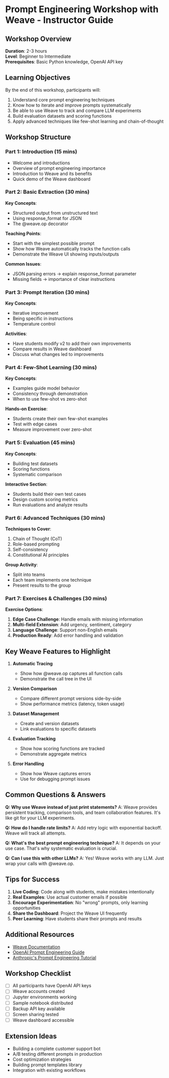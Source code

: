 # Prompt Engineering Workshop with Weave - Instructor Guide

## Workshop Overview
**Duration**: 2-3 hours  
**Level**: Beginner to Intermediate  
**Prerequisites**: Basic Python knowledge, OpenAI API key

## Learning Objectives
By the end of this workshop, participants will:
1. Understand core prompt engineering techniques
2. Know how to iterate and improve prompts systematically
3. Be able to use Weave to track and compare LLM experiments
4. Build evaluation datasets and scoring functions
5. Apply advanced techniques like few-shot learning and chain-of-thought

## Workshop Structure

### Part 1: Introduction (15 mins)
- Welcome and introductions
- Overview of prompt engineering importance
- Introduction to Weave and its benefits
- Quick demo of the Weave dashboard

### Part 2: Basic Extraction (30 mins)
**Key Concepts**:
- Structured output from unstructured text
- Using response_format for JSON
- The @weave.op decorator

**Teaching Points**:
- Start with the simplest possible prompt
- Show how Weave automatically tracks the function calls
- Demonstrate the Weave UI showing inputs/outputs

**Common Issues**:
- JSON parsing errors → explain response_format parameter
- Missing fields → importance of clear instructions

### Part 3: Prompt Iteration (30 mins)
**Key Concepts**:
- Iterative improvement
- Being specific in instructions
- Temperature control

**Activities**:
- Have students modify v2 to add their own improvements
- Compare results in Weave dashboard
- Discuss what changes led to improvements

### Part 4: Few-Shot Learning (30 mins)
**Key Concepts**:
- Examples guide model behavior
- Consistency through demonstration
- When to use few-shot vs zero-shot

**Hands-on Exercise**:
- Students create their own few-shot examples
- Test with edge cases
- Measure improvement over zero-shot

### Part 5: Evaluation (45 mins)
**Key Concepts**:
- Building test datasets
- Scoring functions
- Systematic comparison

**Interactive Section**:
- Students build their own test cases
- Design custom scoring metrics
- Run evaluations and analyze results

### Part 6: Advanced Techniques (30 mins)
**Techniques to Cover**:
1. Chain of Thought (CoT)
2. Role-based prompting
3. Self-consistency
4. Constitutional AI principles

**Group Activity**:
- Split into teams
- Each team implements one technique
- Present results to the group

### Part 7: Exercises & Challenges (30 mins)
**Exercise Options**:
1. **Edge Case Challenge**: Handle emails with missing information
2. **Multi-field Extension**: Add urgency, sentiment, category
3. **Language Challenge**: Support non-English emails
4. **Production Ready**: Add error handling and validation

## Key Weave Features to Highlight

1. **Automatic Tracing**
   - Show how @weave.op captures all function calls
   - Demonstrate the call tree in the UI

2. **Version Comparison**
   - Compare different prompt versions side-by-side
   - Show performance metrics (latency, token usage)

3. **Dataset Management**
   - Create and version datasets
   - Link evaluations to specific datasets

4. **Evaluation Tracking**
   - Show how scoring functions are tracked
   - Demonstrate aggregate metrics

5. **Error Handling**
   - Show how Weave captures errors
   - Use for debugging prompt issues

## Common Questions & Answers

**Q: Why use Weave instead of just print statements?**
A: Weave provides persistent tracking, comparison tools, and team collaboration features. It's like git for your LLM experiments.

**Q: How do I handle rate limits?**
A: Add retry logic with exponential backoff. Weave will track all attempts.

**Q: What's the best prompt engineering technique?**
A: It depends on your use case. That's why systematic evaluation is crucial.

**Q: Can I use this with other LLMs?**
A: Yes! Weave works with any LLM. Just wrap your calls with @weave.op.

## Tips for Success

1. **Live Coding**: Code along with students, make mistakes intentionally
2. **Real Examples**: Use actual customer emails if possible
3. **Encourage Experimentation**: No "wrong" prompts, only learning opportunities
4. **Share the Dashboard**: Project the Weave UI frequently
5. **Peer Learning**: Have students share their prompts and results

## Additional Resources
- [Weave Documentation](https://wandb.ai/docs/weave)
- [OpenAI Prompt Engineering Guide](https://platform.openai.com/docs/guides/prompt-engineering)
- [Anthropic's Prompt Engineering Tutorial](https://docs.anthropic.com/claude/docs/prompt-engineering)

## Workshop Checklist
- [ ] All participants have OpenAI API keys
- [ ] Weave accounts created
- [ ] Jupyter environments working
- [ ] Sample notebook distributed
- [ ] Backup API key available
- [ ] Screen sharing tested
- [ ] Weave dashboard accessible

## Extension Ideas
- Building a complete customer support bot
- A/B testing different prompts in production
- Cost optimization strategies
- Building prompt templates library
- Integration with existing workflows 